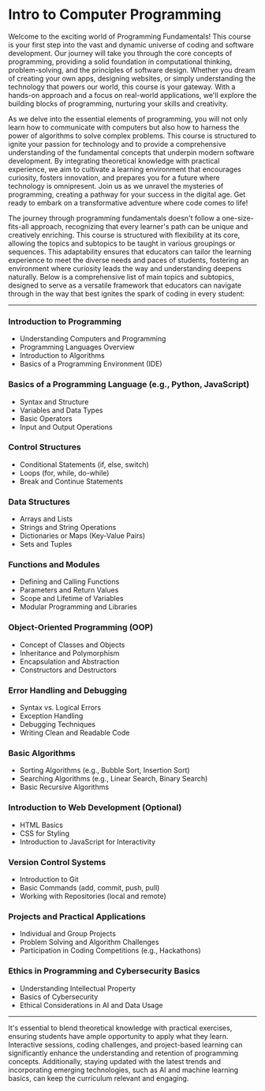 # Intro to Computer Programming

Welcome to the exciting world of Programming Fundamentals! This course is your first step into the vast and dynamic universe of coding and software development. Our journey will take you through the core concepts of programming, providing a solid foundation in computational thinking, problem-solving, and the principles of software design. Whether you dream of creating your own apps, designing websites, or simply understanding the technology that powers our world, this course is your gateway. With a hands-on approach and a focus on real-world applications, we'll explore the building blocks of programming, nurturing your skills and creativity. 

As we delve into the essential elements of programming, you will not only learn how to communicate with computers but also how to harness the power of algorithms to solve complex problems. This course is structured to ignite your passion for technology and to provide a comprehensive understanding of the fundamental concepts that underpin modern software development. By integrating theoretical knowledge with practical experience, we aim to cultivate a learning environment that encourages curiosity, fosters innovation, and prepares you for a future where technology is omnipresent. Join us as we unravel the mysteries of programming, creating a pathway for your success in the digital age. Get ready to embark on a transformative adventure where code comes to life!

The journey through programming fundamentals doesn't follow a one-size-fits-all approach, recognizing that every learner's path can be unique and creatively enriching. This course is structured with flexibility at its core, allowing the topics and subtopics to be taught in various groupings or sequences. This adaptability ensures that educators can tailor the learning experience to meet the diverse needs and paces of students, fostering an environment where curiosity leads the way and understanding deepens naturally. Below is a comprehensive list of main topics and subtopics, designed to serve as a versatile framework that educators can navigate through in the way that best ignites the spark of coding in every student:

---

### Introduction to Programming
- Understanding Computers and Programming
- Programming Languages Overview
- Introduction to Algorithms
- Basics of a Programming Environment (IDE)

### Basics of a Programming Language (e.g., Python, JavaScript)
- Syntax and Structure
- Variables and Data Types
- Basic Operators
- Input and Output Operations

### Control Structures
- Conditional Statements (if, else, switch)
- Loops (for, while, do-while)
- Break and Continue Statements

### Data Structures
- Arrays and Lists
- Strings and String Operations
- Dictionaries or Maps (Key-Value Pairs)
- Sets and Tuples

### Functions and Modules
- Defining and Calling Functions
- Parameters and Return Values
- Scope and Lifetime of Variables
- Modular Programming and Libraries

### Object-Oriented Programming (OOP)
- Concept of Classes and Objects
- Inheritance and Polymorphism
- Encapsulation and Abstraction
- Constructors and Destructors

### Error Handling and Debugging
- Syntax vs. Logical Errors
- Exception Handling
- Debugging Techniques
- Writing Clean and Readable Code

### Basic Algorithms
- Sorting Algorithms (e.g., Bubble Sort, Insertion Sort)
- Searching Algorithms (e.g., Linear Search, Binary Search)
- Basic Recursive Algorithms

### Introduction to Web Development (Optional)
- HTML Basics
- CSS for Styling
- Introduction to JavaScript for Interactivity

### Version Control Systems
- Introduction to Git
- Basic Commands (add, commit, push, pull)
- Working with Repositories (local and remote)

### Projects and Practical Applications
- Individual and Group Projects
- Problem Solving and Algorithm Challenges
- Participation in Coding Competitions (e.g., Hackathons)

### Ethics in Programming and Cybersecurity Basics
- Understanding Intellectual Property
- Basics of Cybersecurity
- Ethical Considerations in AI and Data Usage

---

It's essential to blend theoretical knowledge with practical exercises, ensuring students have ample opportunity to apply what they learn. Interactive sessions, coding challenges, and project-based learning can significantly enhance the understanding and retention of programming concepts. Additionally, staying updated with the latest trends and incorporating emerging technologies, such as AI and machine learning basics, can keep the curriculum relevant and engaging.
